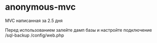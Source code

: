 # anonymous-mvc
MVC написанная за 2.5 дня

Перед использованием залейте дамп базы и настройте подключение
    /sql-backup
    /config/web.php